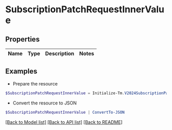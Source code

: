 # SubscriptionPatchRequestInnerValue
## Properties

Name | Type | Description | Notes
------------ | ------------- | ------------- | -------------

## Examples

- Prepare the resource
```powershell
$SubscriptionPatchRequestInnerValue = Initialize-Tm.V2024SubscriptionPatchRequestInnerValue 
```

- Convert the resource to JSON
```powershell
$SubscriptionPatchRequestInnerValue | ConvertTo-JSON
```

[[Back to Model list]](../README.md#documentation-for-models) [[Back to API list]](../README.md#documentation-for-api-endpoints) [[Back to README]](../README.md)

